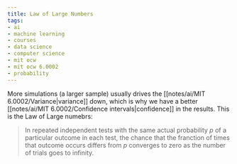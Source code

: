 ```yaml
---
title: Law of Large Numbers
tags:
- ai
- machine learning
- courses
- data science
- computer science
- mit ocw
- mit ocw 6.0002
- probability
---
```


More simulations (a larger sample) usually drives the [[notes/ai/MIT 6.0002/Variance|variance]] down, which is why we have a better [[notes/ai/MIT 6.0002/Confidence intervals|confidence]] in the results. This is the Law of Large numebrs:

> In repeated independent tests with the same actual probability $p$ of a particular outcome in each test, the chance that the franction of times that outcome occurs differs from $p$ converges to zero as the number of trials goes to infinity.
